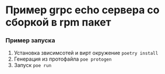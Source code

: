 # Пример grpc echo сервера со сборкой в rpm пакет


### Пример запуска
1. Установка звисимсотей и вирт окружение `poetry install`
2. Генерация из протофайла `poe protogen`
3. Запуск `poe run`
